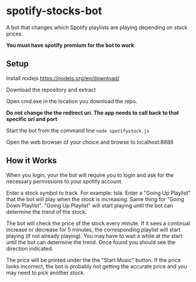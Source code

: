 # spotify-stocks-bot
A bot that changes which Spotify playlists are playing depending on stock prices.

**You must have spotify premium for the bot to work**

## Setup

Install nodejs
https://nodejs.org/en/download/

Download the repository and extract

Open cmd.exe in the location you download the repo.

**Do not change the the redirect uri.  The app needs to call back to that specific url and port**

Start the bot from the command line
``` node spotifystock.js ```

Open the web browser of your choice and browse to localhost:8888

## How it Works

When you login, your the bot will require you to login and ask for the necessary permissions to your spotify account.

Enter a stock symbol to track. For example: tsla.
Enter a "Going Up Playlist" that the bot will play when the stock is increasing.
Same thing for "Going Down Playlist".
"Going Up Playlist" will start playing until the bot can determine the trend of the stock.

The bot will check the price of the stock every minute.  If it sees a continual increase or decrease for 5 minutes, the corresponding playlist will start playing (if not already playing).  You may have to wait a while at the start until the bot can determine the trend.  Once found you should see the direction indicated.

The price will be printed under the the "Start Music" button.  If the price looks incorrect, the bot is probably not getting the accurate price and you may need to pick another stock.
